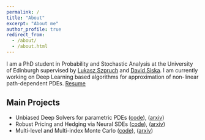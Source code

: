 ```yaml
---
permalink: /
title: "About"
excerpt: "About me"
author_profile: true
redirect_from: 
  - /about/
  - /about.html
---
```


I am a PhD student in Probability and Stochastic Analysis at the University of Edinburgh supervised by [Lukasz Szpruch](https://www.maths.ed.ac.uk/~lszpruch/) and [David Siska](https://www.maths.ed.ac.uk/~dsiska/). I am currently working on Deep Learning based algorithms for approximation of non-linear path-dependent PDEs. [Resume](/files/resume.pdf)

Main Projects
-------
* Unbiased Deep Solvers for parametric PDEs ([code](https://github.com/msabvid/Deep-PDE-Solvers)), ([arxiv](https://arxiv.org/abs/1810.05094))
* Robust Pricing and Hedging via Neural SDEs ([code](https://github.com/msabvid/robust_nsde)), ([arxiv](https://arxiv.org/abs/2007.04154))
* Multi-level and Multi-index Monte Carlo ([code](https://github.com/msabvid/MLMC-MIMC-SGD)), ([arxiv](https://arxiv.org/abs/2006.06102))



